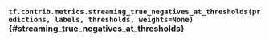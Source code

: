 ### `tf.contrib.metrics.streaming_true_negatives_at_thresholds(predictions, labels, thresholds, weights=None)` {#streaming_true_negatives_at_thresholds}



